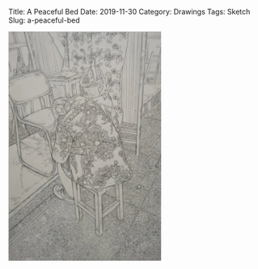 Title: A Peaceful Bed
Date: 2019-11-30
Category: Drawings
Tags: Sketch
Slug: a-peaceful-bed

<img src="../images/a-peaceful-bed.png" alt="A Peaceful Bed" style="width: 60%;">



